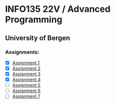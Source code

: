 # INFO135 22V / Advanced Programming
## University of Bergen

### Assignments:  

- [x] [Assignment 1](https://github.com/EwyBoy/INFO135/blob/master/1/assignment_1.py)  
- [x] [Assignment 2](https://github.com/EwyBoy/INFO135/blob/master/2/assignment_2.py)  
- [x] [Assignment 3](https://github.com/EwyBoy/INFO135/blob/master/3/assignment_3.py)  
- [x] [Assignment 4](https://github.com/EwyBoy/INFO135/blob/master/4/assignment_4.py)  
- [ ] [Assignment 5](https://github.com/EwyBoy/INFO135/blob/master/5/assignment_5.py)  
- [ ] [Assignment 6](https://github.com/EwyBoy/INFO135/blob/master/6/assignment_6.py)  
- [ ] [Assignment 7](https://github.com/EwyBoy/INFO135/blob/master/7/assignment_7.py)  
